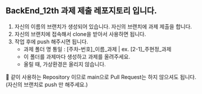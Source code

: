 ## BackEnd_12th 과제 제출 레포지토리 입니다. 

1. 자신의 이름의 브랜치가 생성되어 있습니다. 자신의 브랜치에 과제 제출을 합니다.
2. 자신의 브랜치에 접속해서 clone을 받아서 사용하면 됩니다.
3. 작업 후에 push 해주시면 됩니다.
   * 과제 폴더 명 통일 : [주차-번호]_이름_과제 | ex. [2-1]_주현정_과제
   * 이 폴더를 과제마다 생성하고 과제를 올려주세요.
   * 올릴 때, 가상환경은 올리지 않습니다. 

📌 같이 사용하는 Repository 이므로 main으로 Pull Request는 하지 않으셔도 됩니다. 
(자신의 브랜치로 push 만 해주세요.) 
